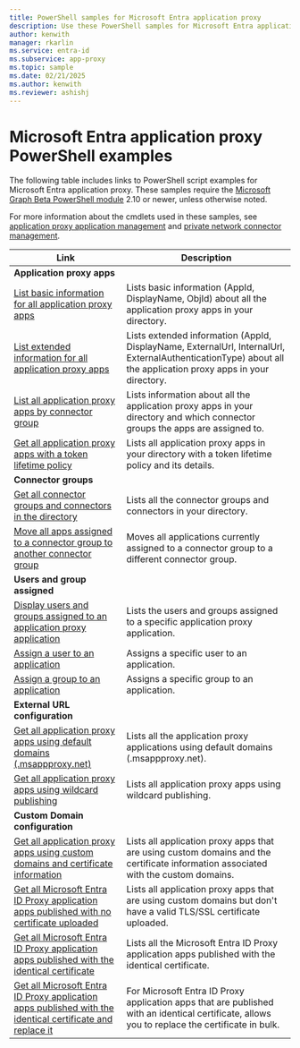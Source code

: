 ```yaml
---
title: PowerShell samples for Microsoft Entra application proxy
description: Use these PowerShell samples for Microsoft Entra application proxy to get information about application proxy apps and connectors in your directory, assign users and groups to apps, and get certificate information.
author: kenwith
manager: rkarlin
ms.service: entra-id
ms.subservice: app-proxy
ms.topic: sample
ms.date: 02/21/2025
ms.author: kenwith
ms.reviewer: ashishj
---
```


# Microsoft Entra application proxy PowerShell examples

The following table includes links to PowerShell script examples for Microsoft Entra application proxy. These samples require the [Microsoft Graph Beta PowerShell module](/powershell/microsoftgraph/installation) 2.10 or newer, unless otherwise noted.


For more information about the cmdlets used in these samples, see [application proxy application management](/powershell/module/azuread/#application_proxy_application_management) and [private network connector management](/powershell/module/azuread/#application_proxy_connector_management).

| Link | Description |
|---|---|
|**Application proxy apps**||
| [List basic information for all application proxy apps](scripts/powershell-get-all-app-proxy-apps-basic.md) | Lists basic information (AppId, DisplayName, ObjId) about all the application proxy apps in your directory. |
| [List extended information for all application proxy apps](scripts/powershell-get-all-app-proxy-apps-extended.md) | Lists extended information  (AppId, DisplayName, ExternalUrl, InternalUrl, ExternalAuthenticationType) about all the application proxy apps in your directory.  |
| [List all application proxy apps by connector group](scripts/powershell-get-all-app-proxy-apps-by-connector-group.md) | Lists information about all the application proxy apps in your directory and which connector groups the apps are assigned to. |
| [Get all application proxy apps with a token lifetime policy](scripts/powershell-get-all-app-proxy-apps-with-policy.md) | Lists all application proxy apps in your directory with a token lifetime policy and its details.|
|**Connector groups**||
| [Get all connector groups and connectors in the directory](scripts/powershell-get-all-connectors.md) | Lists all the connector groups and connectors in your directory. |
| [Move all apps assigned to a connector group to another connector group](scripts/powershell-move-all-apps-to-connector-group.md) | Moves all applications currently assigned to a connector group to a different connector group. |
|**Users and group assigned**||
| [Display users and groups assigned to an application proxy application](scripts/powershell-display-users-group-of-app.md) | Lists the users and groups assigned to a specific application proxy application. |
| [Assign a user to an application](scripts/powershell-assign-user-to-app.md) | Assigns a specific user to an application. |
| [Assign a group to an application](scripts/powershell-assign-group-to-app.md) | Assigns a specific group to an application. |
|**External URL configuration**||
| [Get all application proxy apps using default domains (.msappproxy.net)](scripts/powershell-get-all-default-domain-apps.md)  | Lists all the application proxy applications using default domains (.msappproxy.net). |
| [Get all application proxy apps using wildcard publishing](scripts/powershell-get-all-wildcard-apps.md) | Lists all application proxy apps using wildcard publishing. |
|**Custom Domain configuration**||
| [Get all application proxy apps using custom domains and certificate information](scripts/powershell-get-all-custom-domains-and-certs.md) | Lists all application proxy apps that are using custom domains and the certificate information associated with the custom domains. |
| [Get all Microsoft Entra ID Proxy application apps published with no certificate uploaded](scripts/powershell-get-all-custom-domain-no-cert.md) | Lists all application proxy apps that are using custom domains but don't have a valid TLS/SSL certificate uploaded. |
| [Get all Microsoft Entra ID Proxy application apps published with the identical certificate](scripts/powershell-get-custom-domain-identical-cert.md) | Lists all the Microsoft Entra ID Proxy application apps published with the identical certificate. |
| [Get all Microsoft Entra ID Proxy application apps published with the identical certificate and replace it](scripts/powershell-get-custom-domain-replace-cert.md) | For Microsoft Entra ID Proxy application apps that are published with an identical certificate, allows you to replace the certificate in bulk. |
